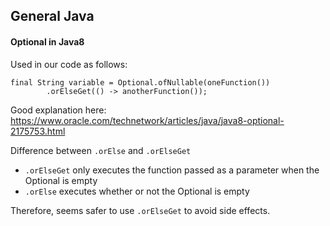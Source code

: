 ## General Java

#### Optional in Java8

Used in our code as follows:
```
final String variable = Optional.ofNullable(oneFunction())
        .orElseGet(() -> anotherFunction());
```

Good explanation here:
https://www.oracle.com/technetwork/articles/java/java8-optional-2175753.html

Difference between `.orElse` and `.orElseGet`
- `.orElseGet` only executes the function passed as a parameter when the Optional is empty
- `.orElse` executes whether or not the Optional is empty

Therefore, seems safer to use `.orElseGet` to avoid side effects.  
